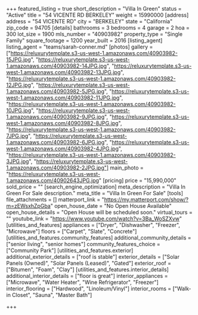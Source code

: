 +++
featured_listing = true
short_description = "Villa In Green"
status = "Active"
title = "54 VICENTE RD BERKELEY"
weight = 15990000
[address]
address = "54 VICENTE RD"
city = "BERKELEY"
state = "California"
zip_code = 94705
[details]
bathrooms = 3
bedrooms = 4
garage = 2
hoa = 300
lot_size = 1900
mls_number = "40903982"
property_type = "Single Family"
square_footage = 1200
year_built = 2016
[listing_agent]
listing_agent = "teams/sarah-conner.md"
[photos]
gallery = ["https://reluxurytemplate.s3-us-west-1.amazonaws.com/40903982-15JPG.jpg", "https://reluxurytemplate.s3-us-west-1.amazonaws.com/40903982-14JPG.jpg", "https://reluxurytemplate.s3-us-west-1.amazonaws.com/40903982-13JPG.jpg", "https://reluxurytemplate.s3-us-west-1.amazonaws.com/40903982-12JPG.jpg", "https://reluxurytemplate.s3-us-west-1.amazonaws.com/40903982-5JPG.jpg", "https://reluxurytemplate.s3-us-west-1.amazonaws.com/40903982-11JPG.jpg", "https://reluxurytemplate.s3-us-west-1.amazonaws.com/40903982-10JPG.jpg", "https://reluxurytemplate.s3-us-west-1.amazonaws.com/40903982-9JPG.jpg", "https://reluxurytemplate.s3-us-west-1.amazonaws.com/40903982-8JPG.jpg", "https://reluxurytemplate.s3-us-west-1.amazonaws.com/40903982-7JPG.jpg", "https://reluxurytemplate.s3-us-west-1.amazonaws.com/40903982-6JPG.jpg", "https://reluxurytemplate.s3-us-west-1.amazonaws.com/40903982-4JPG.jpg", "https://reluxurytemplate.s3-us-west-1.amazonaws.com/40903982-3JPG.jpg", "https://reluxurytemplate.s3-us-west-1.amazonaws.com/40903982-2JPG.jpg"]
main_photo = "https://reluxurytemplate.s3-us-west-1.amazonaws.com/40902643JPG.jpg"
[pricing]
price = "15,990,000"
sold_price = ""
[search_engine_optimization]
meta_description = "Villa In Green For Sale description."
meta_title = "Villa In Green For Sale"
[tools]
file_attachments = []
matterport_link = "https://my.matterport.com/show/?m=zEWsxhZpGba"
open_house_date = "No Open House Available"
open_house_details = "Open House will be scheduled soon."
virtual_tours = ""
youtube_link = "https://www.youtube.com/watch?v=3Ba_WoSZXvw"
[utilities_and_features]
appliances = ["Dryer", "Dishwasher", "Freezer", "Microwave"]
floors = ["Carpet", "Slate", "Concrete"]
[utilities_and_features.community_features]
additional_community_details = ["senior living", "senior homes"]
community_features_choice = ["Community Park"]
[utilities_and_features.exterior]
additional_exterior_details = ["roof is stable"]
exterior_details = ["Solar Panels (Owned)", "Solar Panels (Leased)", "Gated"]
exterior_roof = ["Bitumen", "Foam", "Clay"]
[utilities_and_features.interior_details]
additional_interior_details = ["floor is great"]
interior_appliances = ["Microwave", "Water Heater", "Wine Refrigerator", "Freezer"]
interior_flooring = ["Hardwood", "Linoleum/Vinyl"]
interior_rooms = ["Walk-in Closet", "Sauna", "Master Bath"]

+++
